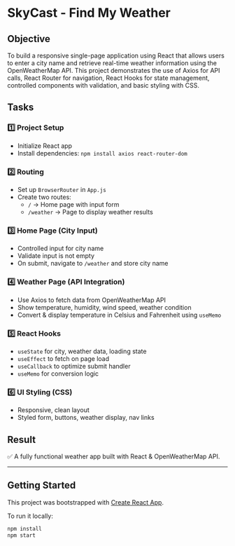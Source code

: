 # SkyCast - Find My Weather

## Objective
To build a responsive single-page application using React that allows users to enter a city name and retrieve real-time weather information using the OpenWeatherMap API. This project demonstrates the use of Axios for API calls, React Router for navigation, React Hooks for state management, controlled components with validation, and basic styling with CSS.

## Tasks

### 1️⃣ Project Setup
- Initialize React app
- Install dependencies: `npm install axios react-router-dom`

### 2️⃣ Routing
- Set up `BrowserRouter` in `App.js`
- Create two routes:
  - `/` → Home page with input form
  - `/weather` → Page to display weather results

### 3️⃣ Home Page (City Input)
- Controlled input for city name
- Validate input is not empty
- On submit, navigate to `/weather` and store city name

### 4️⃣ Weather Page (API Integration)
- Use Axios to fetch data from OpenWeatherMap API
- Show temperature, humidity, wind speed, weather condition
- Convert & display temperature in Celsius and Fahrenheit using `useMemo`

### 5️⃣ React Hooks
- `useState` for city, weather data, loading state
- `useEffect` to fetch on page load
- `useCallback` to optimize submit handler
- `useMemo` for conversion logic

### 6️⃣ UI Styling (CSS)
- Responsive, clean layout
- Styled form, buttons, weather display, nav links

## Result
✅ A fully functional weather app built with React & OpenWeatherMap API.

---

## Getting Started

This project was bootstrapped with [Create React App](https://github.com/facebook/create-react-app).

To run it locally:
```bash
npm install
npm start
